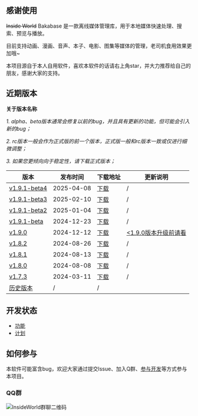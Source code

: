 ## 感谢使用

~~Inside World~~ Bakabase 是一款离线媒体管理库，用于本地媒体快速处理、搜索、预览与播放。

目前支持动画、漫画、音声、本子、电影、图集等媒体的管理，老司机食用效果更加哦~

本项目源自于本人自用软件，喜欢本软件的话请右上角star，并大力推荐给自己的朋友，感谢大家的支持。


## 近期版本

**关于版本名称**

*1. alpha、beta版本通常会修复以前的bug，并且具有更新的功能，但可能会引入新的bug；*

*2. rc版本一般会作为正式版的前一个版本，正式版一般和rc版本一致或仅进行细微调整；*

*3. 如果您更倾向向于稳定性，请下载正式版本；*


| 版本 | 发布时间 | 下载地址 | 更新说明 |
| ------------- | ------------- | ------------- | ------------- |
| [v1.9.1-beta4](./CHANGELOG.md) | 2025-04-08 | [下载](https://cdn-public.anobaka.com/app/bakabase/inside-world/1.9.1-beta4/installer/Bakabase.zip) | / |
| [v1.9.1-beta3](./CHANGELOG.md) | 2025-02-10 | [下载](https://cdn-public.anobaka.com/app/bakabase/inside-world/1.9.1-beta3/installer/Bakabase.zip) | / |
| [v1.9.1-beta2](./CHANGELOG.md) | 2025-01-04 | [下载](https://cdn-public.anobaka.com/app/bakabase/inside-world/1.9.1-beta2/installer/Bakabase.zip) | / |
| [v1.9.1-beta](./CHANGELOG.md) | 2024-12-23 | [下载](https://cdn-public.anobaka.com/app/bakabase/inside-world/1.9.1-beta/installer/Bakabase.zip) | / |
| [v1.9.0](./CHANGELOG.md) | 2024-12-12 | [下载](https://cdn-public.anobaka.com/app/bakabase/inside-world/1.9.0/installer/Bakabase.zip) | [<1.9.0版本升级前请看](/guide/v190/v1.9.0) |
| [v1.8.2](./CHANGELOG.md) | 2024-08-26 | [下载](https://cdn-public.anobaka.com/app/bakabase/inside-world/1.8.2/installer/Bakabase.InsideWorld.zip) | / |
| [v1.8.1](./CHANGELOG.md) | 2024-08-13 | [下载](https://cdn-public.anobaka.com/app/bakabase/inside-world/1.8.1/installer/Bakabase.InsideWorld.zip) | / |
| [v1.8.0](./CHANGELOG.md) | 2024-08-08 | [下载](https://cdn-public.anobaka.com/app/bakabase/inside-world/1.8.0/installer/Bakabase.InsideWorld.zip) | / |
| [v1.7.3](./CHANGELOG.md) | 2024-03-11 | [下载](https://cdn-public.anobaka.com/app/bakabase/inside-world/1.7.3/installer/Bakabase.InsideWorld.zip) | / |
| [历史版本](https://github.com/anobaka/InsideWorld/releases) | / | / |

## 开发状态

+ [功能](https://github.com/Bakabase/InsideWorld/milestones)
+ [计划](https://github.com/users/anobaka/projects/3)

## 如何参与

本软件可能富含bug，欢迎大家通过提交Issue、加入Q群、[参与开发](/dev/dev)等方式参与本项目。

### QQ群

![InsideWorld群聊二维码](https://user-images.githubusercontent.com/2888789/146117768-7d92af78-37ca-426e-a820-97b896b591eb.png)